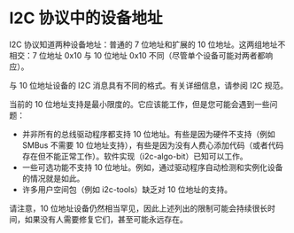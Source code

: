 # I2C 协议中的设备地址

I2C 协议知道两种设备地址：普通的 7 位地址和扩展的 10 位地址。这两组地址不相交：7 位地址 0x10 与 10 位地址 0x10 不同（尽管单个设备可能对两者都响应）。

与 10 位地址设备的 I2C 消息具有不同的格式。有关详细信息，请参阅 I2C 规范。

当前的 10 位地址支持是最小限度的。它应该能工作，但是您可能会遇到一些问题：

- 并非所有的总线驱动程序都支持 10 位地址。有些是因为硬件不支持（例如 SMBus 不需要 10 位地址支持），有些是因为没有人费心添加代码（或者代码存在但不能正常工作）。软件实现（i2c-algo-bit）已知可以工作。
- 一些可选功能不支持 10 位地址。例如，通过驱动程序自动检测和实例化设备的情况就是如此。
- 许多用户空间包（例如 i2c-tools）缺乏对 10 位地址的支持。

请注意，10 位地址设备仍然相当罕见，因此上述列出的限制可能会持续很长时间，如果没有人需要修复它们，甚至可能永远存在。